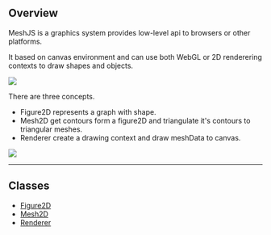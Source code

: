 ## Overview

MeshJS is a graphics system provides low-level api to browsers or other platforms.

It based on canvas environment and can use both WebGL or 2D renderering contexts to draw shapes and objects.

![](https://s3.ssl.qhres.com/static/b5e9224fc42157fb.svg)

There are three concepts.

- Figure2D represents a graph with shape.
- Mesh2D get contours form a figure2D and triangulate it's contours to triangular meshes.
- Renderer create a drawing context and draw meshData to canvas.

![](https://p2.ssl.qhimg.com/t0100b6a9d8e41e4065.jpg)

---

## Classes

  - [Figure2D](/en/api/figure2D)
  - [Mesh2D](/en/api/mesh2D)
  - [Renderer](/en/api/renderer)
